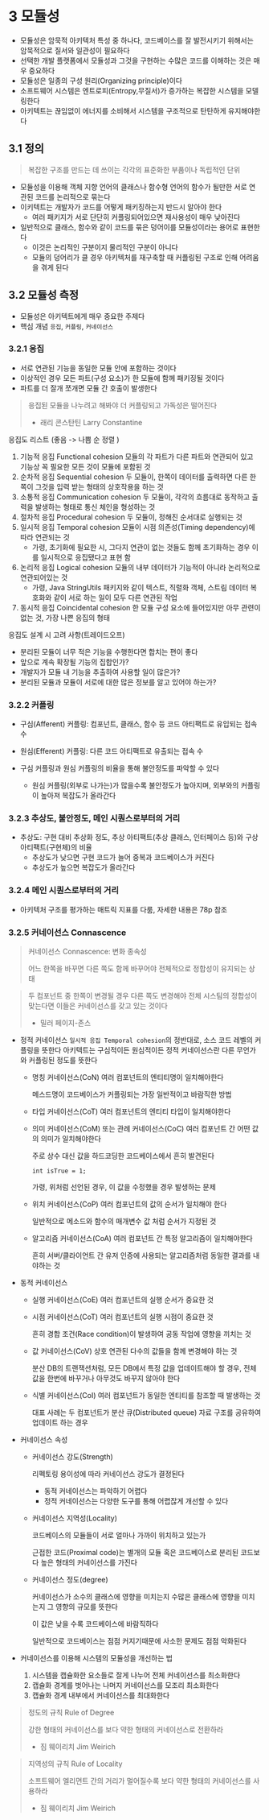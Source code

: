 # 3 모듈성

- 모듈성은 암묵적 아키텍처 특성 중 하나다, 코드베이스를 잘 발전시키기 위해서는 암묵적으로 질서와 일관성이 필요하다
- 선택한 개발 플랫폼에서 모듈성과 그것을 구현하는 수많은 코드를 이해하는 것은 매우 중요하다
- 모듈성은 일종의 구성 원리(Organizing principle)이다
- 소프트웨어 시스템은 엔트로피(Entropy,무질서)가 증가하는 복잡한 시스템을 모델링한다
- 아키텍트는 끊임없이 에너지를 소비해서 시스템을 구조적으로 탄탄하게 유지해야한다

## 3.1 정의

> 복잡한 구조를 만드는 데 쓰이는 각각의 표준화한 부품이나 독립적인 단위

- 모듈성을 이용해 객체 지향 언어의 클래스나 함수형 언어의 함수가 될만한 서로 연관된 코드를 논리적으로 묶는다
- 이키텍트는 개발자가 코드를 어떻게 패키징하는지 반드시 알아야 한다
  - 여러 패키지가 서로 단단히 커플링되어있으면 재사용성이 매우 낮아진다
- 일반적으로 클래스, 함수와 같이 코드를 묶은 덩어이를 모듈성이라는 용어로 표현한다
  - 이것은 논리적인 구분이지 물리적인 구분이 아니다
  - 모듈의 덩어리가 클 경우 아키텍처를 재구축할 때 커플링된 구조로 인해 어려움을 겪게 된다

## 3.2 모듈성 측정

- 모듈성은 아키텍트에게 매우 중요한 주제다
- 핵심 개념 `응집`, `커플링`, `커네이선스`

### 3.2.1 응집

- 서로 연관된 기능을 동일한 모듈 안에 포함하는 것이다
- 이상적인 경우 모든 파트(구성 요소)가 한 모듈에 함께 패키징될 것이다
- 파트를 더 잘개 쪼개면 모듈 간 호출이 발생한다

> 응집된 모듈을 나누려고 해봐야 더 커플링되고 가독성은 떨어진다
>
> - 래리 콘스탄틴 Larry Constantine

응집도 리스트 (좋음 -> 나쁨 순 정렬 )

1. 기능적 응집 Functional cohesion
   모듈의 각 파트가 다른 파트와 연관되어 있고 기능상 꼭 필요한 모든 것이 모듈에 포함된 것
2. 순차적 응집 Sequential cohesion
   두 모듈이, 한쪽이 데이터를 출력하면 다른 한쪽이 그것을 입력 받는 형태의 상호작용을 하는 것
3. 소통적 응집 Communication cohesion
   두 모듈이, 각각의 흐름대로 동작하고 출력을 발생하는 형태로 통신 체인을 형성하는 것
4. 절차적 응집 Procedural cohesion
   두 모듈이, 정해진 순서대로 실행되는 것
5. 일시적 응집 Temporal cohesion
   모듈이 시점 의존성(Timing dependency)에 따라 연관되는 것
   - 가령, 초기화에 필요한 시, 그다지 연관이 없는 것들도 함께 초기화하는 경우 이를 일시적으로 응집됐다고 표현 함
6. 논리적 응집 Logical cohesion
   모듈의 내부 데이터가 기능적이 아니라 논리적으로 연관되어있는 것
   - 가령, Java StringUtils 패키지와 같이 텍스트, 직렬화 객체, 스트림 데이터 복호화와 같이 서로 하는 일이 모두 다른 연관된 작업
7. 동시적 응집 Coincidental cohesion
   한 모듈 구성 요소에 들어있지만 아무 관련이 없는 것, 가장 나쁜 응집의 형태

응집도 설계 시 고려 사항(트레이드오프)

- 분리된 모듈이 너무 적은 기능을 수행한다면 합치는 편이 좋다
- 앞으로 계속 확장될 기능의 집합인가?
- 개발자가 모듈 내 기능을 추출하여 사용할 일이 많은가?
- 분리된 모듈과 모듈이 서로에 대한 많은 정보를 알고 있어야 하는가?

### 3.2.2 커플링

- 구심(Afferent) 커플링: 컴포넌트, 클래스, 함수 등 코드 아티팩트로 유입되는 접속 수
- 원심(Efferent) 커플링: 다른 코드 아티팩트로 유출되는 접속 수

- 구심 커플링과 원심 커플링의 비율을 통해 불안정도를 파악할 수 있다
  - 원심 커플링(외부로 나가는)가 많을수록 불안정도가 높아지며, 외부와의 커플링이 높아져 복잡도가 올라간다

### 3.2.3 추상도, 불안정도, 메인 시퀀스로부터의 거리

- 추상도: 구현 대비 추상화 정도, 추상 아티팩트(추상 클래스, 인터페이스 등)와 구상 아티팩트(구현체)의 비율
  - 추상도가 낮으면 구현 코드가 늘어 중복과 코드베이스가 커진다
  - 추상도가 높으면 복잡도가 올라간다

### 3.2.4 메인 시퀀스로부터의 거리

- 아키텍처 구조를 평가하는 매트릭 지표를 다룸, 자세한 내용은 78p 참조

### 3.2.5 커네이선스 Connascence

> 커네이선스 Connascence: 변화 종속성
>
> 어느 한쪽을 바꾸면 다른 쪽도 함께 바꾸어야 전체적으로 정합성이 유지되는 상태

> 두 컴포넌트 중 한쪽이 변경될 경우 다른 쪽도 변경해야 전체 시스팀의 정합성이 맞는다면 이들은 커네이선스를 갖고 있는 것이다
>
> - 밀러 페이지-존스

- 정적 커네이선스
  `일시적 응집 Temporal cohesion`의 정반대로, 소스 코드 레벨의 커플링을 뜻한다
  아키텍트는 구심적이든 원심적이든 정적 커네이선스란 다른 무언가와 커플링된 정도를 뜻한다

  - 명칭 커네이선스(CoN)
    여러 컴포넌트의 엔티티명이 일치해야한다

    메스드명이 코드베이스가 커플링되는 가장 일반적이고 바람직한 방법

  - 타입 커네이선스(CoT)
    여러 컴포넌트의 엔티티 타입이 일치해야한다

  - 의미 커네이선스(CoM) 또는 관례 커네이선스(CoC)
    여러 컴포넌트 간 어떤 값의 의미가 일치해야한다

    주로 상수 대신 값을 하드코딩한 코드베이스에서 흔히 발견된다

    ```
    int isTrue = 1;
    ```

    가령, 위처럼 선언된 경우, 이 값을 수정했을 경우 발생하는 문제

  - 위치 커네이선스(CoP)
    여러 컴포넌트의 값의 순서가 일치해야 한다

    일반적으로 메소드와 함수의 매개변수 값 처럼 순서가 지정된 것

  - 알고리즘 커네이선스(CoA)
    여러 컴포넌트 간 특정 알고리즘이 일치해야한다

    흔히 서버/클라이언트 간 유저 인증에 사용되는 알고리즘처럼 동일한 결과를 내야하는 것

- 동적 커네이선스

  - 실행 커네이선스(CoE)
    여러 컴포넌트의 실행 순서가 중요한 것
  - 시점 커네이선스(CoT)
    여러 컴포넌트의 실행 시점이 중요한 것

    흔히 경합 조건(Race condition)이 발생하여 공동 작업에 영향을 끼치는 것

  - 값 커네이선스(CoV)
    상호 연관된 다수의 값들을 함께 변경해야 하는 것

    분산 DB의 트랜잭션처럼, 모든 DB에서 특정 값을 업데이트해야 할 경우, 전체 값을 한번에 바꾸거나 아무것도 바꾸지 않아야 한다

  - 식별 커네이선스(CoI)
    여러 컴포넌트가 동일한 엔티티를 참조할 때 발생하는 것

    대표 사례는 두 컴포넌트가 분산 큐(Distributed queue) 자료 구조를 공유하여 업데이트 하는 경우

- 커네이선스 속성

  - 커네이선스 강도(Strength)

    리펙토링 용이성에 따라 커네이선스 강도가 결정된다

    - 동적 커네이선스는 파악하기 어렵다
    - 정적 커네이선스는 다양한 도구를 통해 어렵잖게 개선할 수 있다

  - 커네이선스 지역성(Locality)

    코드베이스의 모듈들이 서로 얼마나 가까이 위치하고 있는가

    근접한 코드(Proximal code)는 별개의 모듈 혹은 코드베이스로 분리된 코드보다 높은 형태의 커네이선스를 가진다

  - 커네이선스 정도(degree)

    커네이선스가 소수의 클래스에 영향을 미치는지 수많은 클래스에 영향을 미치는지 그 영향의 규모를 뜻한다

    이 값은 낮을 수록 코드베이스에 바람직하다

    일반적으로 코드베이스는 점점 커지기때문에 사소한 문제도 점점 악화된다

- 커네이선스를 이용해 시스템의 모듈성을 개선하는 법
  1. 시스템을 캡슐화한 요소들로 잘게 나누어 전체 커네이선스를 최소화한다
  2. 캡슐화 경계를 벗어나는 나머지 커네이선스를 모조리 최소화한다
  3. 캡슐화 경계 내부에서 커네이선스를 최대화한다

> 정도의 규칙 Rule of Degree
>
> 강한 형태의 커네이선스를 보다 약한 형태의 커네이선스로 전환하라
>
> - 짐 웨이리치 Jim Weirich

> 지역성의 규칙 Rule of Locality
>
> 소프트웨어 엘리먼트 간의 거리가 멀어질수록 보다 약한 형태의 커네이선스를 사용하라
>
> - 짐 웨이리치 Jim Weirich

